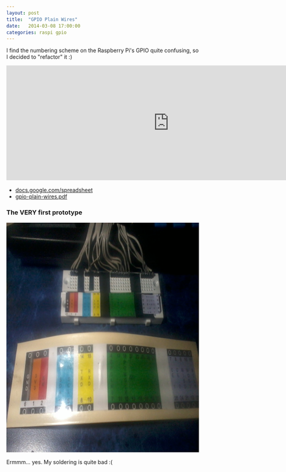 ```yaml
---
layout: post
title:  "GPIO Plain Wires"
date:   2014-03-08 17:00:00
categories: raspi gpio
---
```


I find the numbering scheme on the Raspberry Pi's GPIO quite confusing, so I decided to "refactor" it :)

<iframe width='850' height='300' frameborder='0' src='https://docs.google.com/spreadsheet/pub?key=0AoOgja9HaZZgdFYzaS1lT0tWX2JnT1BpMFpKck1PR0E&single=true&gid=0&output=html&widget=true'></iframe>

* [docs.google.com/spreadsheet](https://docs.google.com/spreadsheet/pub?key=0AoOgja9HaZZgdFYzaS1lT0tWX2JnT1BpMFpKck1PR0E&single=true&gid=0&output=html)
* [gpio-plain-wires.pdf](/images/gpio-plain-wires.pdf)

### The VERY first prototype

<img src="/images/gpio-re-wiring.jpg" width="800" height="600" alt="GPIO re wired" />

Ermmm... yes. My soldering is quite bad :(

